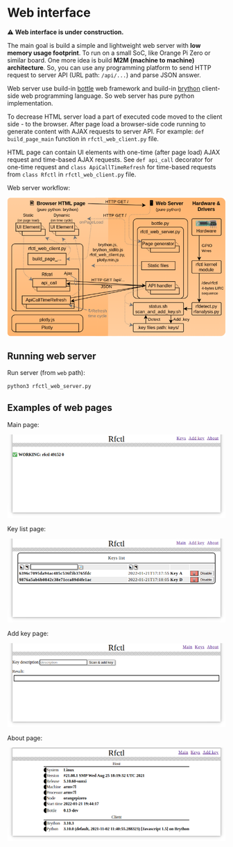 Web interface
=============
:warning: **Web interface is under construction.**

The main goal is build a simple and lightweight web server with **low memory usage footprint**. To run on a small SoC, like Orange Pi Zero or similar board.
One more idea is build **M2M (machine to machine) architecture**. So, you can use any programming platform to send HTTP request to server API (URL path: `/api/...`) and parse JSON answer.

Web server use build-in [bottle](https://www.bottlepy.org/) web framework and build-in [brython](https://brython.info/) client-side web programming language. So web server has pure python implementation.

To decrease HTML server load a part of executed code moved to the client side - to the browser. After page load a browser-side code running to generate content with AJAX requests to server API. For example: `def build_page_main` function in `rfctl_web_client.py` file.

HTML page can contain UI elements with one-time (after page load) AJAX request and time-based AJAX requests. See `def api_call` decorator for one-time request and `class ApiCallTimeRefresh` for time-based requests from `class Rfctl` in `rfctl_web_client.py` file.

Web server workflow:

![web](img/web/web.png)

Running web server
------------------

Run server (from `web` path):
```sh
python3 rfctl_web_server.py
```

Examples of web pages
---------------------

Main page:

![main](img/web/main.png)

Key list page:

![keys](img/web/keys.png)

Add key page:

![add_key](img/web/add_key.png)

About page:

![about](img/web/about.png)
